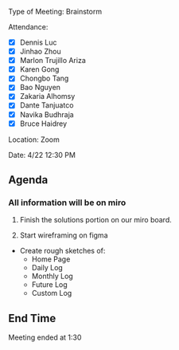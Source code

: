 Type of Meeting: Brainstorm

Attendance:  
   - [x] Dennis Luc	
   - [x] Jinhao Zhou	
   - [x] Marlon Trujillo Ariza	 
   - [x] Karen Gong	
   - [x] Chongbo Tang	
   - [x] Bao Nguyen	
   - [x] Zakaria Alhomsy	
   - [x] Dante Tanjuatco
   - [x] Navika Budhraja 
   - [x] Bruce Haidrey

Location: Zoom

Date: 4/22 12:30 PM

## Agenda

### All information will be on miro

1. Finish the solutions portion on our miro board.

2. Start wireframing on figma
  - Create rough sketches of:
    - Home Page
    - Daily Log
    - Monthly Log
    - Future Log
    - Custom Log

## End Time

Meeting ended at 1:30
